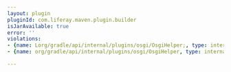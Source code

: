 ```yaml
---
layout: plugin
pluginId: com.liferay.maven.plugin.builder
isJarAvailable: true
error: ''
violations:
- {name: Lorg/gradle/api/internal/plugins/osgi/OsgiHelper;, type: internal-api-usage}
- {name: org/gradle/api/internal/plugins/osgi/OsgiHelper, type: internal-api-usage}

---
```

